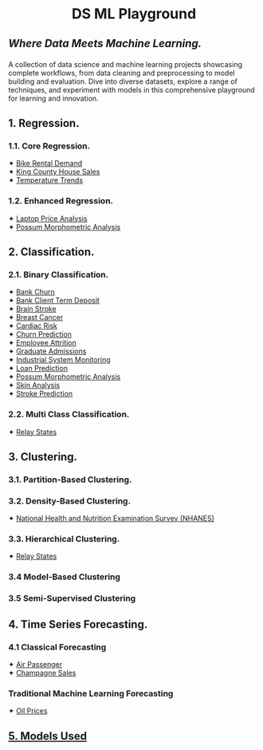 # <p align="center">DS ML Playground</p>
## <i>Where Data Meets Machine Learning.</i></p>

A collection of data science and machine learning projects showcasing complete workflows, from data cleaning and 
preprocessing to model building and evaluation. Dive into diverse datasets, explore a range of techniques, and 
experiment with models in this comprehensive playground for learning and innovation.

## 1. Regression.
### 1.1. Core Regression.
✦ [Bike Rental Demand](a.%20Overview/Bike%20Rental%20Demand.md) <br />
✦ [King County House Sales](a.%20Overview/King%20County%20House%20Sales.md) <br />
✦ [Temperature Trends](a.%20Overview/Temperature%20Trends.md) <br />

### 1.2. Enhanced Regression.
✦ [Laptop Price Analysis](a.%20Overview/Laptop%20Price%20Analysis.md) <br />
✦ [Possum Morphometric Analysis](a.%20Overview/Possum%20Morphometric%20Analysis.md) <br />

## 2. Classification.
### 2.1. Binary Classification.
✦ [Bank Churn](a.%20Overview/Bank%20Churn.md) <br />
✦ [Bank Client Term Deposit](a.%20Overview/Bank%20Client%20Term%20Deposit.md) <br />
✦ [Brain Stroke](a.%20Overview/Brain%20Stroke.md)<br />
✦ [Breast Cancer](a.%20Overview/Breast%20Cancer.md) <br />
✦ [Cardiac Risk](a.%20Overview/Cardiac%20Risk.md) <br />
✦ [Churn Prediction](a.%20Overview/Churn%20Prediction.md)<br />
✦ [Employee Attrition](a.%20Overview/Employee%20Attrition.md) <br />
✦ [Graduate Admissions](a.%20Overview/Graduate%20Admissions.md) <br />
✦ [Industrial System Monitoring](a.%20Overview/Industrial%20System%20Monitoring.md) <br />
✦ [Loan Prediction](a.%20Overview/Loan%20Prediction.md)<br />
✦ [Possum Morphometric Analysis](a.%20Overview/Possum%20Morphometric%20Analysis.md) <br />
✦ [Skin Analysis](a.%20Overview/Skin%20Analysis.md) <br />
✦ [Stroke Prediction](a.%20Overview/Stroke%20Prediction.md)<br />

### 2.2. Multi Class Classification.
✦ [Relay States](a.%20Overview/Relay%20States.md) <br />

## 3. Clustering.
### 3.1. Partition-Based Clustering.

### 3.2. Density-Based Clustering.
✦ [National Health and Nutrition Examination Survey (NHANES)](a.%20Overview/National%20Health%20and%20Nutrition%20Examination%20Survey%20(NHANES).md) <br />

### 3.3. Hierarchical Clustering.
✦ [Relay States](a.%20Overview/Relay%20States.md) <br />

### 3.4 Model-Based Clustering

### 3.5 Semi-Supervised Clustering

## 4. Time Series Forecasting.
### 4.1 Classical Forecasting
✦ [Air Passenger](a.%20Overview/Air%20Passenger.md) <br />
✦ [Champagne Sales](a.%20Overview/Champagne%20Sales.md) <br />

### Traditional Machine Learning Forecasting
✦ [Oil Prices](a.%20Overview/Oil%20Prices.md)

## [5. Models Used](Models%20Used.xlsx)
